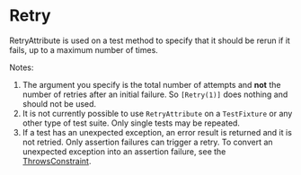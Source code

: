 # Retry

RetryAttribute is used on a test method to specify that it should be rerun if it fails, up to a maximum number of times.

Notes:

1. The argument you specify is the total number of attempts and __not__ the number of retries after an initial failure. So `[Retry(1)]` does nothing and should not be used.
2. It is not currently possible to use `RetryAttribute` on a `TestFixture` or any other type of test suite. Only single tests may be repeated.
3. If a test has an unexpected exception, an error result is returned and it is not retried. Only assertion failures can trigger a retry. To convert an unexpected exception into an assertion failure, see the [ThrowsConstraint](xref:ThrowsConstraint).
